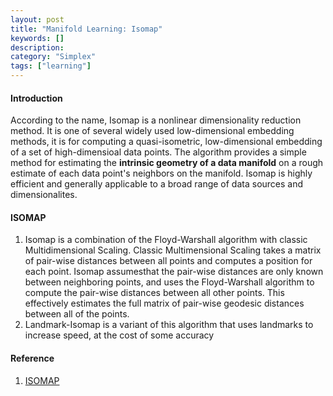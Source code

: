 ```yaml
---
layout: post
title: "Manifold Learning: Isomap"
keywords: []
description: 
category: "Simplex"
tags: ["learning"]
---
```


#### Introduction
According to the name, Isomap is a nonlinear dimensionality reduction method.
It is one of several widely used low-dimensional embedding methods, it is for
computing a quasi-isometric, low-dimensional embedding of a set of
high-dimensioal data points. The algorithm provides a simple method for
estimating the **intrinsic geometry of a data manifold** on a rough estimate of
each data point's neighbors on the manifold. Isomap is highly efficient and
generally applicable to a broad range of data sources and dimensionalites.

#### ISOMAP
1. Isomap is a combination of the Floyd-Warshall algorithm with classic
Multidimensional Scaling. Classic Multimensional Scaling takes a matrix of
pair-wise distances between all points and computes a position for each point.
Isomap assumesthat the pair-wise distances are only known between neighboring
points, and uses the Floyd-Warshall algorithm to compute the pair-wise distances
between all other points. This effectively estimates the full matrix of
pair-wise geodesic distances between all of the points.
2. Landmark-Isomap is a variant of this algorithm that uses landmarks to
   increase speed, at the cost of some accuracy



#### Reference
1. [ISOMAP](https://en.wikipedia.org/wiki/Nonlinear_dimensionality_reduction#Locally-linear_embedding)


